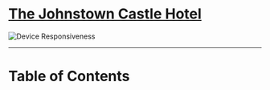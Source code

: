# [The Johnstown Castle Hotel](https://seamusmacg.github.io/hotel-website/)

![Device Responsiveness](https://github.com/seamusmacg/hotel-website/tree/master/assets/images/mockup-devices.PNG?raw=true)

---

# Table of Contents

